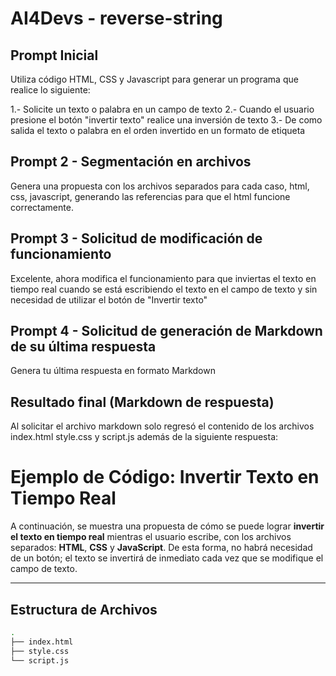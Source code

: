 # AI4Devs - reverse-string

## Prompt Inicial
Utiliza código HTML, CSS y Javascript para generar un programa que realice lo siguiente:

1.- Solicite un texto o palabra en un campo de texto
2.- Cuando el usuario presione el botón "invertir texto" realice una inversión de texto
3.- De como salida el texto o palabra en el orden invertido en un formato de etiqueta

## Prompt 2 - Segmentación en archivos
Genera una propuesta con los archivos separados para cada caso, html, css, javascript, generando las referencias para que el html funcione correctamente.

## Prompt 3 - Solicitud de modificación de funcionamiento
Excelente, ahora modifica el funcionamiento para que inviertas el texto en tiempo real cuando se está escribiendo el texto en el campo de texto y sin necesidad de utilizar el botón de "Invertir texto"

## Prompt 4 - Solicitud de generación de Markdown de su última respuesta
Genera tu última respuesta en formato Markdown

## Resultado final (Markdown de respuesta)
Al solicitar el archivo markdown solo regresó el contenido de los archivos index.html style.css y script.js además de la siguiente respuesta:


# Ejemplo de Código: Invertir Texto en Tiempo Real

A continuación, se muestra una propuesta de cómo se puede lograr **invertir el texto en tiempo real** mientras el usuario escribe, con los archivos separados: **HTML**, **CSS** y **JavaScript**. De esta forma, no habrá necesidad de un botón; el texto se invertirá de inmediato cada vez que se modifique el campo de texto.

---

## Estructura de Archivos

```bash
.
├── index.html
├── style.css
└── script.js